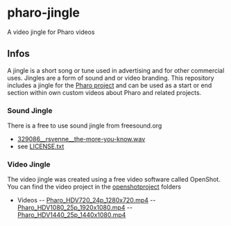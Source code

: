 # pharo-jingle

A video jingle for Pharo videos


## Infos

A jingle is a short song or tune used in advertising and for other commercial uses. Jingles are a form of sound and or video branding. This repository includes a jingle for the [Pharo project](http://www.pharo.org) and can be used as a start or end section within own custom videos about Pharo and related projects.

### Sound Jingle

There is a free to use sound jingle from freesound.org
- [329086__rsvenne__the-more-you-know.wav](openshotproject/329086__rsvenne__the-more-you-know.wav)
- see [LICENSE.txt](openshotproject/LICENSE.txt)

### Video Jingle

The video jingle was created using a free video software called OpenShot. You can find the video project in the [openshotproject](openshotproject) folders

- Videos
-- [Pharo_HDV720_24p_1280x720.mp4](video/Pharo_HDV720_24p_1280x720.mp4)
-- [Pharo_HDV1080_25p_1920x1080.mp4](video/Pharo_HDV1080_25p_1920x1080.mp4)
-- [Pharo_HDV1440_25p_1440x1080.mp4](video/Pharo_HDV1440_25p_1440x1080.mp4) 
